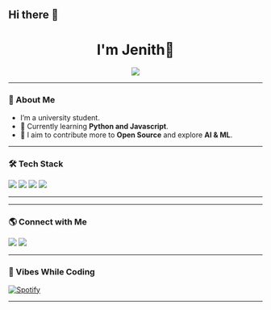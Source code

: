 ## Hi there 👋

<h1 align="center">I'm Jenith👋</h1>

<p align="center">
  <a href="https://github.com/your-Jenith01">
    <img src="https://readme-typing-svg.herokuapp.com?color=%2336BCF7&lines=Currently+learning;A+Normal+Nonchalant+Uni+student;Tech+Explorer;Growing+day+by+day" />
  </a>
</p>

---

### 🚀 About Me  
- I’m a university student.  
- 🌱 Currently learning **Python and Javascript**.  
- 🎯 I aim to contribute more to **Open Source** and explore **AI & ML**.  

---

### 🛠️ Tech Stack  
<p align="left">
  <img src="https://img.shields.io/badge/-HTML5-E34F26?style=flat-square&logo=html5&logoColor=white" />
  <img src="https://img.shields.io/badge/-CSS3-1572B6?style=flat-square&logo=css3" />
  <img src="https://img.shields.io/badge/-JavaScript-F7DF1E?style=flat-square&logo=javascript&logoColor=black" />
  <img src="https://img.shields.io/badge/-Python-3776AB?style=flat-square&logo=python&logoColor=white" />
</p>

---




---

### 🌎 Connect with Me  
<p align="left">
  <a href="https://www.instagram.com/your-Jenith_lama" target="_blank"><img src="https://img.shields.io/badge/-Instagram-E4405F?style=flat-square&logo=instagram&logoColor=white" /></a>
  <a href="mailto:jenithlam01@gmail.com"><img src="https://img.shields.io/badge/-Email-D14836?style=flat-square&logo=gmail&logoColor=white" /></a>
</p>

---

### 🎵 Vibes While Coding  
[![Spotify](https://spotify-github-profile.vercel.app/api/view?uid=your-spotify-id&cover_image=true&theme=default&bar_color=53b14f&bar_color_cover=false)](https://open.spotify.com/user/your-spotify-id)

---
